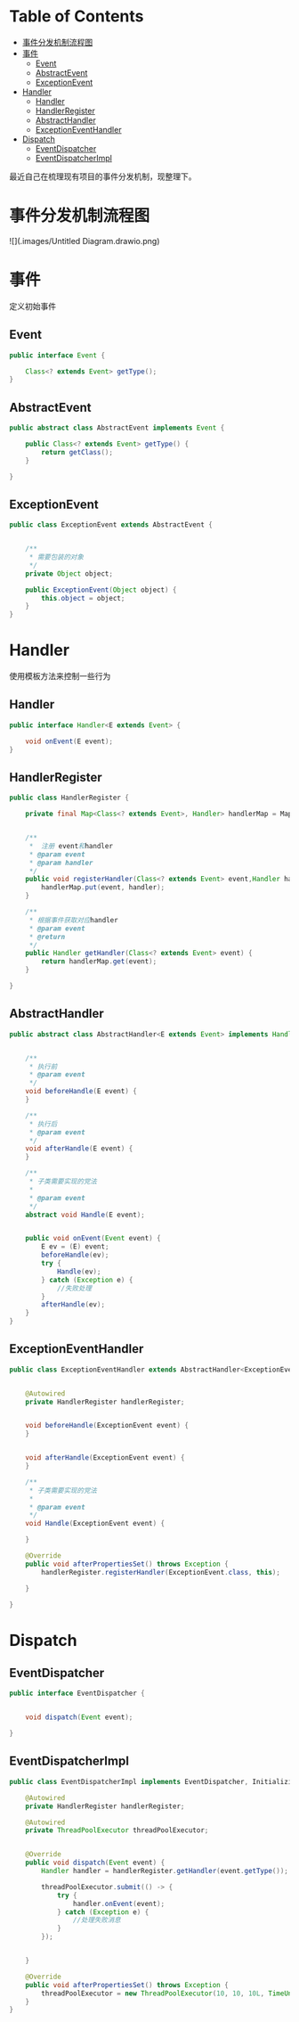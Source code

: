 # Table of Contents

* [事件分发机制流程图](#事件分发机制流程图)
* [事件](#事件)
  * [Event](#event)
  * [AbstractEvent](#abstractevent)
  * [ExceptionEvent](#exceptionevent)
* [Handler](#handler)
  * [Handler](#handler-1)
  * [HandlerRegister](#handlerregister)
  * [AbstractHandler](#abstracthandler)
  * [ExceptionEventHandler](#exceptioneventhandler)
* [Dispatch](#dispatch)
  * [EventDispatcher](#eventdispatcher)
  * [EventDispatcherImpl](#eventdispatcherimpl)


最近自己在梳理现有项目的事件分发机制，现整理下。



# 事件分发机制流程图



![](.images/Untitled Diagram.drawio.png)





# 事件

定义初始事件

## Event

```java
public interface Event {

    Class<? extends Event> getType();
}
```

## AbstractEvent
```java
public abstract class AbstractEvent implements Event {

    public Class<? extends Event> getType() {
        return getClass();
    }

}
```

## ExceptionEvent

```java
public class ExceptionEvent extends AbstractEvent {


    /**
     * 需要包装的对象
     */
    private Object object;

    public ExceptionEvent(Object object) {
        this.object = object;
    }
}
```



#  Handler

使用模板方法来控制一些行为

## Handler

```java
public interface Handler<E extends Event> {

    void onEvent(E event);
}
```



## HandlerRegister

```java
public class HandlerRegister {

    private final Map<Class<? extends Event>, Handler> handlerMap = Maps.newHashMap();


    /**
     *  注册 event和handler
     * @param event
     * @param handler
     */
    public void registerHandler(Class<? extends Event> event,Handler handler) {
        handlerMap.put(event, handler);
    }

    /**
     * 根据事件获取对应handler
     * @param event
     * @return
     */
    public Handler getHandler(Class<? extends Event> event) {
        return handlerMap.get(event);
    }

}
```





## AbstractHandler

```java
public abstract class AbstractHandler<E extends Event> implements Handler {


    /**
     * 执行前
     * @param event
     */
    void beforeHandle(E event) {
    }

    /**
     * 执行后
     * @param event
     */
    void afterHandle(E event) {
    }

    /**
     * 子类需要实现的党法
     *
     * @param event
     */
    abstract void Handle(E event);


    public void onEvent(Event event) {
        E ev = (E) event;
        beforeHandle(ev);
        try {
            Handle(ev);
        } catch (Exception e) {
            //失败处理
        }
        afterHandle(ev);
    }
}
```

## ExceptionEventHandler

```java
public class ExceptionEventHandler extends AbstractHandler<ExceptionEvent> implements InitializingBean {


    @Autowired
    private HandlerRegister handlerRegister;


    void beforeHandle(ExceptionEvent event) {
    }


    void afterHandle(ExceptionEvent event) {
    }

    /**
     * 子类需要实现的党法
     *
     * @param event
     */
    void Handle(ExceptionEvent event) {

    }

    @Override
    public void afterPropertiesSet() throws Exception {
        handlerRegister.registerHandler(ExceptionEvent.class, this);

    }

}
```



# Dispatch

## EventDispatcher

```java
public interface EventDispatcher {


    void dispatch(Event event);

}
```

## EventDispatcherImpl

```java
public class EventDispatcherImpl implements EventDispatcher, InitializingBean {

    @Autowired
    private HandlerRegister handlerRegister;

    @Autowired
    private ThreadPoolExecutor threadPoolExecutor;


    @Override
    public void dispatch(Event event) {
        Handler handler = handlerRegister.getHandler(event.getType());

        threadPoolExecutor.submit(() -> {
            try {
                handler.onEvent(event);
            } catch (Exception e) {
                //处理失败消息
            }
        });


    }

    @Override
    public void afterPropertiesSet() throws Exception {
        threadPoolExecutor = new ThreadPoolExecutor(10, 10, 10L, TimeUnit.SECONDS, new LinkedBlockingDeque<>());
    }
}
```
